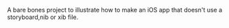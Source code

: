 A bare bones project to illustrate how to make an iOS app that doesn't use a storyboard,nib or xib file.
